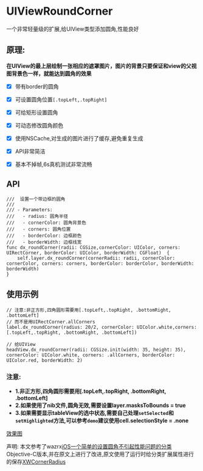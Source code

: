 # UIViewRoundCorner
一个非常轻量级的扩展,给UIView类型添加圆角,性能良好

## 原理: 
**在UIView的最上层绘制一张相应的遮罩图片，图片的背景只要保证和view的父视图背景色一样，就能达到圆角的效果**

- [x] 带有border的圆角
- [x] 可设置圆角位置`[.topLeft,.topRight]`
- [x] 可给矩形设置圆角
- [x] 可动态修改圆角颜色
- [x] 使用NSCache,对生成的图片进行了缓存,避免重复生成
- [x] API非常简洁
- [x] 基本不掉帧,6s真机测试非常流畅



## API
```
///  设置一个带边框的圆角
///
/// - Parameters:
///   - radius: 圆角半径
///   - cornerColor: 圆角背景色
///   - corners: 圆角位置
///   - borderColor: 边框颜色
///   - borderWidth: 边框线宽
func dx_roundCorner(radii: CGSize,cornerColor: UIColor, corners: UIRectCorner, borderColor: UIColor, borderWidth: CGFloat)  {
    self.layer.dx_roundCorner(cornerRadii: radii, cornerColor: cornerColor, corners: corners, borderColor: borderColor, borderWidth: borderWidth)
}
```

## 使用示例
```
// 注意:非正方形,四角圆形需要用[.topLeft,.topRight, .bottomRight, .bottomLeft]
// 而不是用UIRectCorner.allCorners
label.dx_roundCorner(radius: 20/2, cornerColor: UIColor.white,corners: [.topLeft,.topRight, .bottomRight, .bottomLeft])

// 给UIView
headView.dx_roundCorner(radii: CGSize.init(width: 35, height: 35), cornerColor: UIColor.white, corners: .allCorners, borderColor: UIColor.red, borderWidth: 2)
```

### 注意:
- **1.非正方形,四角圆形需要用[.topLeft,.topRight, .bottomRight, .bottomLeft]**
- **2.如果使用了nib文件,圆角无效,需要设置layer.masksToBounds = true**
- **3.如果需要显示tableView的选中状态,需要自己处理`setSelected`和`setHighlighted`方法,可以参考`demo`建议使用cell.selectionStyle = .none**

[效果图](https://github.com/dongxiexidu/UIViewRoundCorner/blob/master/demo.gif)

声明: 本文参考了wazrx[iOS一个简单的设置圆角不引起性能问题的分类](https://www.jianshu.com/p/ddad9e336162)Objective-C版本,并在原文上进行了改进,原文使用了运行时给分类扩展属性进行的保存[XWCornerRadius ](https://github.com/wazrx/XWCornerRadius)
